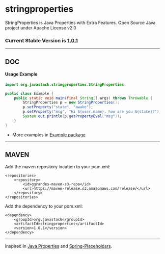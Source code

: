 # stringproperties

StringProperties is Java Properties with Extra Features. Open Source Java project under Apache License v2.0

### Current Stable Version is [1.0.1](https://maven-release.s3.amazonaws.com/release/org/javastack/stringproperties/1.0.1/stringproperties-1.0.1.jar)

---

## DOC

#### Usage Example

```java
import org.javastack.stringproperties.StringProperties;

public class Example {
	public static void main(final String[] args) throws Throwable {
		StringProperties p = new StringProperties();
		p.setProperty("state", "awake");
		p.setProperty("msg", "Hi ${user.name}, how are you ${state}?");
		System.out.println(p.getPropertyEval("msg"));
	}
}
```

* More examples in [Example package](https://github.com/ggrandes/stringproperties/tree/master/src/main/java/org/javastack/stringproperties/example/)

---

## MAVEN

Add the maven repository location to your pom.xml: 

    <repositories>
        <repository>
            <id>ggrandes-maven-s3-repo</id>
            <url>https://maven-release.s3.amazonaws.com/release/</url>
        </repository>
    </repositories>

Add the dependency to your pom.xml:

    <dependency>
        <groupId>org.javastack</groupId>
        <artifactId>stringproperties</artifactId>
        <version>1.0.1</version>
    </dependency>

---
Inspired in [Java Properties](http://docs.oracle.com/javase/7/docs/api/java/util/Properties.html) and [Spring-Placeholders](http://docs.spring.io/spring/docs/4.0.4.RELEASE/javadoc-api/org/springframework/beans/factory/config/PlaceholderConfigurerSupport.html).

